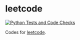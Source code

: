 # leetcode

[![Python Tests and Code Checks](https://github.com/bioerrorlog/leetcode/actions/workflows/python-ci.yml/badge.svg)](https://github.com/bioerrorlog/leetcode/actions/workflows/python-ci.yml)

Codes for [leetcode](https://leetcode.com/problemset/all/).
